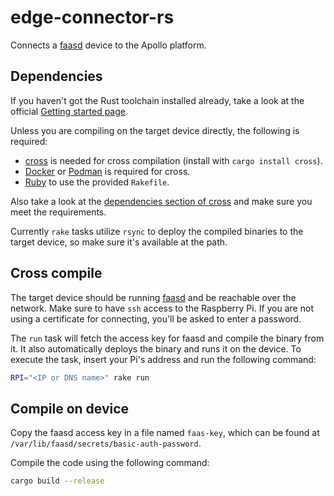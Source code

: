 # edge-connector-rs

Connects a [faasd](https://github.com/openfaas/faasd/) device to the Apollo platform.

## Dependencies

If you haven't got the Rust toolchain installed already, take a look at the official [Getting started page](https://www.rust-lang.org/learn/get-started).

Unless you are compiling on the target device directly, the following is required:

- [cross](https://github.com/rust-embedded/cross) is needed for cross compilation (install with `cargo install cross`).
- [Docker](https://www.docker.com/) or [Podman](https://podman.io/) is required for cross.
- [Ruby](https://www.ruby-lang.org/de/) to use the provided `Rakefile`.

Also take a look at the [dependencies section of cross](https://github.com/rust-embedded/cross#dependencies) and make sure you meet the requirements.

Currently `rake` tasks utilize `rsync` to deploy the compiled binaries to the target device, so make sure it's available at the path.

## Cross compile

The target device should be running [faasd](https://github.com/openfaas/faasd/) and be reachable over the network.
Make sure to have `ssh` access to the Raspberry Pi. If you are not using a certificate for connecting, you'll be asked to enter a password.

The `run` task will fetch the access key for faasd and compile the binary from it. It also automatically deploys the binary and runs it on the device. To execute the task, insert your Pi's address and run the following command:

```bash
RPI="<IP or DNS name>" rake run
```

## Compile on device

Copy the faasd access key in a file named `faas-key`, which can be found at `/var/lib/faasd/secrets/basic-auth-password`.

Compile the code using the following command:

```bash
cargo build --release
```
